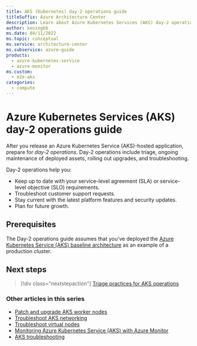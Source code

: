 ```yaml
---
title: AKS (Kubernetes) day-2 operations guide
titleSuffix: Azure Architecture Center
description: Learn about Azure Kubernetes Services (AKS) day-2 operations, such as triage, patching, upgrading, and troubleshooting.
author: kevingbb
ms.date: 04/11/2022
ms.topic: conceptual
ms.service: architecture-center
ms.subservice: azure-guide
products:
  - azure-kubernetes-service
  - azure-monitor
ms.custom:
  - e2e-aks
categories:
  - compute
---
```


# Azure Kubernetes Services (AKS) day-2 operations guide

After you release an Azure Kubernetes Service (AKS)-hosted application, prepare for *day-2 operations*. Day-2 operations include triage, ongoing maintenance of deployed assets, rolling out upgrades, and troubleshooting.

Day-2 operations help you:

- Keep up to date with your service-level agreement (SLA) or service-level objective (SLO) requirements.
- Troubleshoot customer support requests.
- Stay current with the latest platform features and security updates.
- Plan for future growth.

## Prerequisites

The Day-2 operations guide assumes that you've deployed the [Azure Kubernetes Service (AKS) baseline architecture](/azure/architecture/reference-architectures/containers/aks/baseline-aks) as an example of a production cluster.

## Next steps

> [!div class="nextstepaction"]
> [Triage practices for AKS operations](./aks-triage-practices.md)

### Other articles in this series

- [Patch and upgrade AKS worker nodes](./aks-upgrade-practices.md)
- [Troubleshoot AKS networking](./troubleshoot-network-aks.md)
- [Troubleshoot virtual nodes](./troubleshoot-virtual-nodes-aks.md)
- [Monitoring Azure Kubernetes Service (AKS) with Azure Monitor](/azure/aks/monitor-aks?bc=%2Fazure%2Farchitecture%2Fbread%2Ftoc.json&toc=%2Fazure%2Farchitecture%2Ftoc.json)
- [AKS troubleshooting](/azure/aks/troubleshooting?bc=%2Fazure%2Farchitecture%2Fbread%2Ftoc.json&toc=%2Fazure%2Farchitecture%2Ftoc.json)